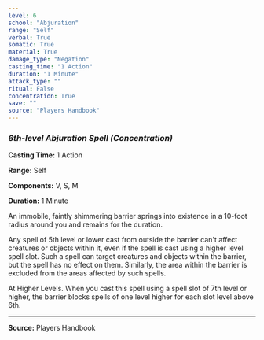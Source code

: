 ```yaml
---
level: 6
school: "Abjuration"
range: "Self"
verbal: True
somatic: True
material: True
damage_type: "Negation"
casting_time: "1 Action"
duration: "1 Minute"
attack_type: ""
ritual: False
concentration: True
save: ""
source: "Players Handbook"
---
```


### *6th-level Abjuration Spell* *(Concentration)*

**Casting Time:** 1 Action

**Range:** Self

**Components:** V, S, M

**Duration:** 1 Minute

An immobile, faintly shimmering barrier springs into existence in a 10-foot radius around you and remains for the duration.
 
 Any spell of 5th level or lower cast from outside the barrier can't affect creatures or objects within it, even if the spell is cast using a higher level spell slot. Such a spell can target creatures and objects within the barrier, but the spell has no effect on them. Similarly, the area within the barrier is excluded from the areas affected by such spells.
 
 At Higher Levels. When you cast this spell using a spell slot of 7th level or higher, the barrier blocks spells of one level higher for each slot level above 6th.

---
**Source:** Players Handbook
